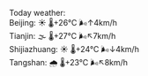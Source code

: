 Today weather:  
Beijing: ☀️   🌡️+26°C 🌬️↑4km/h  
Tianjin: 🌫  🌡️+27°C 🌬️↖7km/h  
Shijiazhuang: ☀️   🌡️+24°C 🌬️↓4km/h  
Tangshan: 🌧   🌡️+23°C 🌬️↖8km/h  
